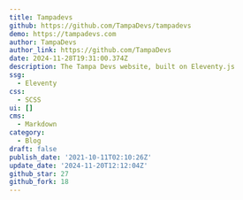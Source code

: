 ```yaml
---
title: Tampadevs
github: https://github.com/TampaDevs/tampadevs
demo: https://tampadevs.com
author: TampaDevs
author_link: https://github.com/TampaDevs
date: 2024-11-28T19:31:00.374Z
description: The Tampa Devs website, built on Eleventy.js
ssg:
  - Eleventy
css:
  - SCSS
ui: []
cms:
  - Markdown
category:
  - Blog
draft: false
publish_date: '2021-10-11T02:10:26Z'
update_date: '2024-11-20T12:12:04Z'
github_star: 27
github_fork: 18
---
```

